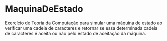 # MaquinaDeEstado
Exercício de Teoria da Computação para simular uma máquina de estado ao verificar uma cadeia de caracteres e retornar se essa determinada cadeia de caracteres é aceita ou não pelo estado de aceitação da máquina.
